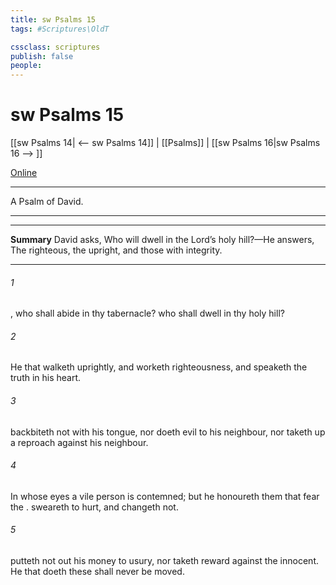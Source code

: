 ```yaml
---
title: sw Psalms 15
tags: #Scriptures\OldT

cssclass: scriptures
publish: false
people:
---
```


# sw Psalms 15
[[sw Psalms 14| <-- sw Psalms 14]] | [[Psalms]] | [[sw Psalms 16|sw Psalms 16 --> ]]

[Online](https://churchofjesuschrist.org/study/scriptures/ot/ps/15?lang=eng)

---
A Psalm of David.

---

---
__Summary__
David asks, Who will dwell in the Lord’s holy hill?—He answers, The righteous, the upright, and those with integrity.

---
###### 1 
, who shall abide in thy tabernacle? who shall dwell in thy holy hill?

###### 2 
He that walketh uprightly, and worketh righteousness, and speaketh the truth in his heart.

###### 3 
 backbiteth not with his tongue, nor doeth evil to his neighbour, nor taketh up a reproach against his neighbour.

###### 4 
In whose eyes a vile person is contemned; but he honoureth them that fear the .  sweareth to  hurt, and changeth not.

###### 5 
 putteth not out his money to usury, nor taketh reward against the innocent. He that doeth these  shall never be moved.

